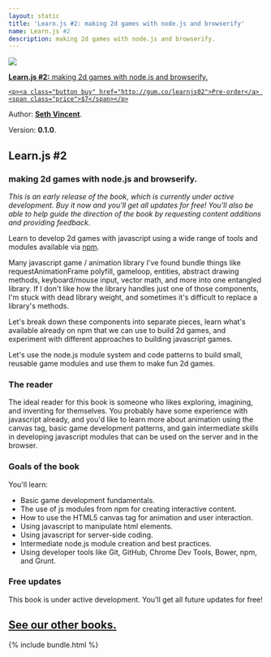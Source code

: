 ```yaml
---
layout: static
title: 'Learn.js #2: making 2d games with node.js and browserify'
name: Learn.js #2
description: making 2d games with node.js and browserify.
---
```


<div id="book">
  <a href="http://gum.co/learnjs02">
    <img src="{{ site.baseurl }}/img/books/learnjs-02-2dgames.png" />
    <p><strong>Learn.js #2:</strong> making 2d games with node.js and browserify.</p>

    <p><a class="button buy" href="http://gum.co/learnjs02">Pre-order</a> <span class="price">$7</span></p>
  </a>
  <div id="meta">
    <p>Author: <b><a href="http://sethvincent.com" target="_blank">Seth Vincent</a></b>.</p>
    <p>Version: <b>0.1.0</b>.</p>
  </div>
</div>

## Learn.js #2
### making 2d games with node.js and browserify.

_This is an early release of the book, which is currently under active development. Buy it now and you'll get all updates for free! You'll also be able to help guide the direction of the book by requesting content additions and providing feedback._

Learn to develop 2d games with javascript using a wide range of tools and modules available via [npm](http://npmjs.org).

Many javascript game / animation library I've found bundle things like requestAnimationFrame polyfill, gameloop, entities, abstract drawing methods, keyboard/mouse input, vector math, and more into one entangled library. If I don't like how the library handles just one of those components, I'm stuck with dead library weight, and sometimes it's difficult to replace a library's methods.

Let's break down these components into separate pieces, learn what's available already on npm that we can use to build 2d games, and experiment with different approaches to building javascript games.

Let's use the node.js module system and code patterns to build small, reusable game modules and use them to make fun 2d games.

### The reader
The ideal reader for this book is someone who likes exploring, imagining, and inventing for themselves. You probably have some experience with javascript already, and you'd like to learn more about animation using the canvas tag, basic game development patterns, and gain intermediate skills in developing javascript modules that can be used on the server and in the browser.

### Goals of the book
You'll learn:  
- Basic game development fundamentals.
- The use of js modules from npm for creating interactive content.
- How to use the HTML5 canvas tag for animation and user interaction.
- Using javascript to manipulate html elements.
- Using javascript for server-side coding.
- Intermediate node.js module creation and best practices.
- Using developer tools like Git, GitHub, Chrome Dev Tools, Bower, npm, and Grunt.


### Free updates
This book is under active development. You'll get all future updates for free!

<section id="introduction">
  <div class="container">
    <div class="inner-wrapper">
      <h2><a href="{{ site.baseurl }}/books">See our other books.</a></h2>
      {% include bundle.html %}
    </div>
  </div>
</section>